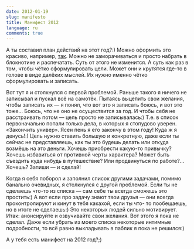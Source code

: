 ```yaml
---
date: 2012-01-19
slug: manifesto
title: Манифест 2012
language: ru
comments: true
---
```


А ты составил план действий на этот год?:) Можно оформить это красиво,
например, [так](http://lifehacker.ru/2012/01/09/sozdajjte-svojj-manifest-na-2012-god/). Можно не заморачиваться и просто набрать в блокнотике и
распечатать. Суть от этого не изменится. А суть как раз в том, чтобы чётко
сформулировать цели. Может они и крутятся где-то в голове в виде далёких
мыслей. Их нужно именно чётко сформулировать и записать.

Вот тут я и столкнулся с первой проблемой. Раньше такого я ничего не записывал
и пускал всё на самотёк. Пытаясь выцепить свои желания, чтобы записать их — я
понял, что вот это я записать боюсь, и вот это тоже... Боюсь, что не оно не
осуществится за год. И чтобы себя не расстраивать потом — цель просто не
записывалась:) Т.е. в список первоначально попали только дела, в которых я
стопудово уверен. «Закончить универ». Ясен пень я его закончу в этом году!
Куда ж я денусь!:) Цель нужно ставить большую и конкретную, даже если ты
сейчас не представляешь, как ты это будешь делать или откуда возмёшь на это
деньги. Хочешь приобрести какую-то привычку? Хочешь избавиться от противной
черты характера? Может быть съездить куда нибудь в путешествие? Или
продвинуться по работе?... Хочешь? Запиши — и сделай!

Когда я себя поборол и заполнил список другими задачами, помимо банально
очевидных, я столкнулся с другой проблемой. Если ты не сделаешь что-то из
списка — сам себе ты всегда сможешь это простить:) А вот если про задачу знают
твои друзья — они всегда проконтролируют и кинут в тебя какахой, если ты что-
то пообещаешь, но в итоге не сделаешь:) Это некоторых людей сильно мотивирует.
Итак: анонсируйте и озвучивайте свои желания. Вот этого я пока не сделал. Даже
если убрать из моего списка некоторые интимные подробности, то всё равно
выкладывать в паблик я пока не решился:)

А у тебя есть манифест на 2012 год?;)
